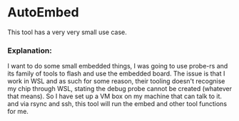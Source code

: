 # AutoEmbed
This tool has a very very small use case.

### Explanation:
I want to do some small embedded things, I was going to use probe-rs and its family of tools to flash and use the embedded board.
The issue is that I work in WSL and as such for some reason, their tooling doesn't recognise my chip through WSL, stating the debug probe cannot be created (whatever that means).
So I have set up a VM box on my machine that can talk to it. and via rsync and ssh, this tool will run the embed and other tool functions for me.

